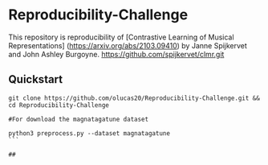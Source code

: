 # Reproducibility-Challenge

This repository is reproducibility of [Contrastive Learning of Musical Representations] (https://arxiv.org/abs/2103.09410) by Janne Spijkervet and John Ashley Burgoyne. https://github.com/spijkervet/clmr.git

## Quickstart
````
git clone https://github.com/olucas20/Reproducibility-Challenge.git && cd Reproducibility-Challenge

#For download the magnatagatune dataset 

python3 preprocess.py --dataset magnatagatune
```

##
